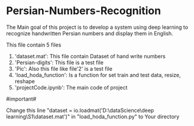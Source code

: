 # Persian-Numbers-Recognition
The Main goal of this project is to develop a system using deep learning to recognize handwritten Persian numbers and display them in English.


This file contain 5 files

1. 'dataset.mat': This file contain Dataset of hand write numbers
2. 'Persian-digits': This file is a test file
3. 'Pic': Also this file like file'2' is a test file
4. 'load_hoda_function': Is a function for set train and test data, resize, reshape
5. 'projectCode.ipynb': The main code of project


#important#

Change this line "dataset = io.loadmat('D:\dataScience\deep learning\S1\dataset.mat')" in "load_hoda_function.py" to Your directory
